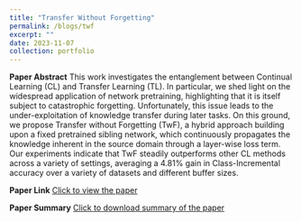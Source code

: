 ```yaml
---
title: "Transfer Without Forgetting"
permalink: /blogs/twf
excerpt: ""
date: 2023-11-07
collection: portfolio
---
```


**Paper Abstract**
This work investigates the entanglement between Continual Learning (CL) and Transfer Learning (TL). In particular, we shed light on the widespread application of network pretraining, highlighting that it is itself subject to catastrophic forgetting. Unfortunately, this issue leads to the under-exploitation of knowledge transfer during later tasks. On this ground, we propose Transfer without Forgetting (TwF), a hybrid approach building upon a fixed pretrained sibling network, which continuously propagates the knowledge inherent in the source domain through a layer-wise loss term. Our experiments indicate that TwF steadily outperforms other CL methods across a variety of settings, averaging a 4.81% gain in Class-Incremental accuracy over a variety of datasets and different buffer sizes. 

**Paper Link** 
[Click to view the paper](https://arxiv.org/pdf/2206.00388.pdf) 

**Paper Summary**
[Click to download summary of the paper](http://nourhanb.github.io/files/twf.pdf) 